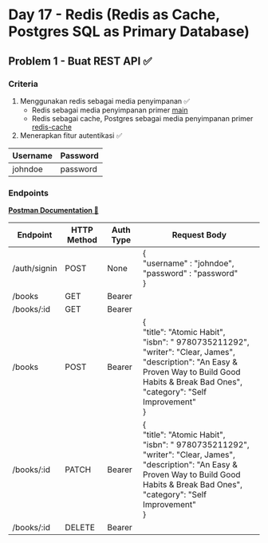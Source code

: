 # Day 17 - Redis (Redis as Cache, Postgres SQL as Primary Database)

## Problem 1 - Buat REST API ✅

### Criteria
1. Menggunakan redis sebagai media penyimpanan ✅
    - Redis sebagai media penyimpanan primer [main](https://github.com/daimus/UpskilledD17_Redis)
    - Redis sebagai cache, Postgres sebagai media penyimpanan primer [redis-cache](https://github.com/daimus/UpskilledD17_Redis/tree/redis-cache)
2. Menerapkan fitur autentikasi ✅

| Username | Password |
|----------|----------|
| johndoe  | password |

### Endpoints

**[Postman Documentation 🔗](resources/RedisBook.postman_collection.json)**

| Endpoint     | HTTP Method | Auth Type | Request Body                                                                                                                                                                                                            |
|--------------|-------------|-----------|-------------------------------------------------------------------------------------------------------------------------------------------------------------------------------------------------------------------------|
| /auth/signin | POST        | None      | {<br/> "username" : "johndoe", <br/> "password" : "password"<br/>}                                                                                                                                                      |
| /books       | GET         | Bearer    |                                                                                                                                                                                                                         |
| /books/:id   | GET         | Bearer    |                                                                                                                                                                                                                         |
| /books       | POST        | Bearer    | {<br/>"title": "Atomic Habit",<br/> "isbn": " 9780735211292", <br/> "writer": "Clear, James",<br/>"description": "An Easy & Proven Way to Build Good Habits & Break Bad Ones",<br/>"category": "Self Improvement"<br/>} |
| /books/:id   | PATCH       | Bearer    | {<br/>"title": "Atomic Habit",<br/> "isbn": " 9780735211292", <br/> "writer": "Clear, James",<br/>"description": "An Easy & Proven Way to Build Good Habits & Break Bad Ones",<br/>"category": "Self Improvement"<br/>} |
| /books/:id   | DELETE      | Bearer    |                                                                                                                                                                                                                         |
